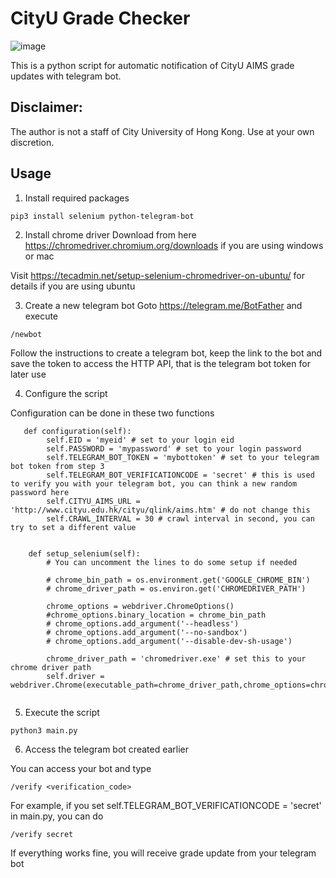 # CityU Grade Checker

![image](https://user-images.githubusercontent.com/42265526/147522881-5f9ab303-6423-49ed-b74c-d79473d55682.png)

This is a python script for automatic notification of CityU AIMS grade updates with telegram bot.

## Disclaimer:  

The author is not a staff of City University of Hong Kong. Use at your own discretion.

## Usage

1. Install required packages
```
pip3 install selenium python-telegram-bot
```

2. Install chrome driver
Download from here https://chromedriver.chromium.org/downloads if you are using windows or mac

Visit https://tecadmin.net/setup-selenium-chromedriver-on-ubuntu/ for details if you are using ubuntu

3. Create a new telegram bot
Goto https://telegram.me/BotFather and execute 
```
/newbot
```   
Follow the instructions to create a telegram bot, keep the link to the bot and save the token to access the HTTP API, that is the telegram bot token for later use

4. Configure the script

Configuration can be done in these two functions

```
   def configuration(self):
        self.EID = 'myeid' # set to your login eid
        self.PASSWORD = 'mypassword' # set to your login password
        self.TELEGRAM_BOT_TOKEN = 'mybottoken' # set to your telegram bot token from step 3
        self.TELEGRAM_BOT_VERIFICATIONCODE = 'secret' # this is used to verify you with your telegram bot, you can think a new random password here
        self.CITYU_AIMS_URL = 'http://www.cityu.edu.hk/cityu/qlink/aims.htm' # do not change this
        self.CRAWL_INTERVAL = 30 # crawl interval in second, you can try to set a different value 


    def setup_selenium(self):
        # You can uncomment the lines to do some setup if needed

        # chrome_bin_path = os.environment.get('GOOGLE_CHROME_BIN')
        # chrome_driver_path = os.environ.get('CHROMEDRIVER_PATH')

        chrome_options = webdriver.ChromeOptions() 
        #chrome_options.binary_location = chrome_bin_path
        # chrome_options.add_argument('--headless')
        # chrome_options.add_argument('--no-sandbox')
        # chrome_options.add_argument('--disable-dev-sh-usage')
        
        chrome_driver_path = 'chromedriver.exe' # set this to your chrome driver path
        self.driver = webdriver.Chrome(executable_path=chrome_driver_path,chrome_options=chrome_options)
        
```

5. Execute the script
```
python3 main.py
```

6. Access the telegram bot created earlier

You can access your bot and type

```
/verify <verification_code>
```

For example, if you set self.TELEGRAM_BOT_VERIFICATIONCODE = 'secret' in main.py, you can do

```
/verify secret
```

If everything works fine, you will receive grade update from your telegram bot
